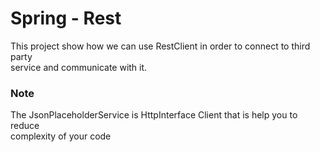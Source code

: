 # Spring - Rest

This project show how we can use RestClient in order to connect to third party </br>
service and communicate with it.

### Note
The JsonPlaceholderService is HttpInterface Client that is help you to reduce </br>
complexity of your code